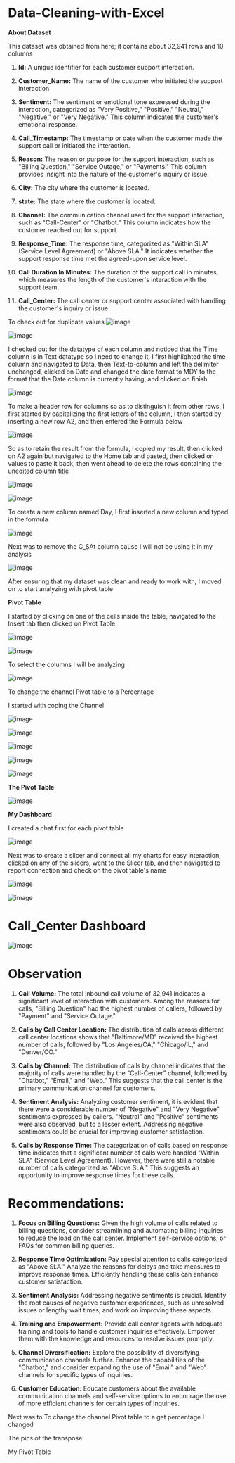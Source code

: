 # Data-Cleaning-with-Excel

**About Dataset** 

This dataset was obtained from here; it  contains about 32,941 rows and 10 columns

1. **Id:** A unique identifier for each customer support interaction.

2. **Customer_Name:** The name of the customer who initiated the support interaction

3. **Sentiment:** The sentiment or emotional tone expressed during the interaction, categorized as "Very Positive," "Positive," "Neutral," "Negative," or "Very Negative."       This column indicates the customer's emotional response.


4. **Call_Timestamp:** The timestamp or date when the customer made the support call or initiated the interaction.

6. **Reason:** The reason or purpose for the support interaction, such as "Billing Question," "Service Outage," or "Payments." This column provides insight into the nature     of the customer's inquiry or issue.

7. **City:** The city where the customer is located.

8. **state:** The state where the customer is located.

9. **Channel:** The communication channel used for the support interaction, such as "Call-Center" or "Chatbot." This column indicates how the customer reached out for          support.

10. **Response_Time:** The response time, categorized as "Within SLA" (Service Level Agreement) or "Above SLA." It indicates whether the support response time met the           agreed-upon service level.

11. **Call Duration In Minutes:** The duration of the support call in minutes, which measures the length of the customer's interaction with the support team.

12. **Call_Center:** The call center or support center associated with handling the customer's inquiry or issue.


To check out for duplicate values
![image](https://github.com/Chichi126/Data-Cleaning-with-Excel/assets/140970592/8c55045a-31f1-4d4e-968a-4e9095f6223d)

![image](https://github.com/Chichi126/Data-Cleaning-with-Excel/assets/140970592/806d519b-1842-43e4-a7f0-fb0361f79dae)



I checked out for the datatype of each column and noticed that the Time column is in Text datatype so I need to change it,
I first highlighted the time column and navigated to Data, then Text-to-column and left the delimiter unchanged, clicked on Date and changed the date format to MDY to the format that the Date column is currently having, and clicked on finish

![image](https://github.com/Chichi126/Data-Cleaning-with-Excel/assets/140970592/be8cb3f7-7683-4d76-8294-9d90c11075bd)

To make a header row for columns so as to distinguish it from other rows, I first started by capitalizing the first letters of the column, I then started by inserting a new row A2, and then entered the Formula below

![image](https://github.com/Chichi126/Data-Cleaning-with-Excel/assets/140970592/c1b02ea4-1906-4e69-875e-beb814c02da5)

 
So as to retain the result from the formula, I copied my result, then clicked on A2 again  but navigated to the Home tab and pasted, then clicked on values to paste it back, then went ahead to delete the rows containing the unedited column title

![image](https://github.com/Chichi126/Data-Cleaning-with-Excel/assets/140970592/fb69cd96-f555-44a3-bd9f-94d1d9804807)


![image](https://github.com/Chichi126/Data-Cleaning-with-Excel/assets/140970592/e0855673-505b-4880-916f-33b1aaf06212)


To create a new column named Day, I first inserted a new column and typed in the formula

![image](https://github.com/Chichi126/Data-Cleaning-with-Excel/assets/140970592/06366b86-18f2-4ac1-bef8-2222664eb390)

Next was to remove the C_SAt column cause I will not be using it in my analysis

![image](https://github.com/Chichi126/Data-Cleaning-with-Excel/assets/140970592/c3271a7c-6930-4726-8bb7-7ea609d45c0d)


After ensuring that my dataset was clean and ready to work with, I moved on to start analyzing with pivot table

**Pivot Table** 

I started by clicking on one of the cells inside the table, navigated to the Insert tab then clicked on Pivot Table

![image](https://github.com/Chichi126/Data-Cleaning-with-Excel/assets/140970592/5121a16b-b479-4079-8d12-5baf9757633b)

![image](https://github.com/Chichi126/Data-Cleaning-with-Excel/assets/140970592/621aded3-4f18-4af7-88d4-f322e84583e0)


To select the columns I will be analyzing 

![image](https://github.com/Chichi126/Data-Cleaning-with-Excel/assets/140970592/b1fed7db-7836-4b2b-a57b-c41da06dc52a)


To change the channel Pivot table to a Percentage

I started with coping the Channel 

![image](https://github.com/Chichi126/Data-Cleaning-with-Excel/assets/140970592/04d38b32-aa87-4183-9b4c-0f4f597fd194)


![image](https://github.com/Chichi126/Data-Cleaning-with-Excel/assets/140970592/c04ac9ec-43e9-4c35-80e4-069b4c4b5b1a)


![image](https://github.com/Chichi126/Data-Cleaning-with-Excel/assets/140970592/775b8825-6810-4e45-9ed0-eb5af8026909)


![image](https://github.com/Chichi126/Data-Cleaning-with-Excel/assets/140970592/a124cda7-1e5a-466e-b920-6c703da1ab47)


![image](https://github.com/Chichi126/Data-Cleaning-with-Excel/assets/140970592/4096199f-98eb-4785-8a4f-3275dd01eb7e)


**The Pivot Table**


![image](https://github.com/Chichi126/Data-Cleaning-with-Excel/assets/140970592/550cbae2-8110-4b03-beab-8ec41b4df427)



**My Dashboard**

I created a chat first for each pivot table

![image](https://github.com/Chichi126/Data-Cleaning-with-Excel/assets/140970592/25eed6ad-c52c-424e-9231-e2d4ba8625d1)

Next was to create a slicer and connect all my charts for easy interaction, clicked on any of the slicers, went to the Slicer tab, and then  navigated to report connection and check on the pivot table's name

![image](https://github.com/Chichi126/Data-Cleaning-with-Excel/assets/140970592/8f3e0d1d-a629-426a-b4d6-5891a4efbbca)

![image](https://github.com/Chichi126/Data-Cleaning-with-Excel/assets/140970592/8753d7e9-fc44-4bac-9595-5fb74bafc6e4)


# Call_Center Dashboard

![image](https://github.com/Chichi126/Data-Cleaning-with-Excel/assets/140970592/4b8a4e30-294c-49b3-8057-137bffde0060)



# Observation 


1. **Call Volume:** The total inbound call volume of 32,941 indicates a significant level of interaction with customers. Among the reasons for calls, "Billing Question" had the highest number of callers, followed by "Payment" and "Service Outage."

2. **Calls by Call Center Location:** The distribution of calls across different call center locations shows that "Baltimore/MD" received the highest number of calls, followed by "Los Angeles/CA," "Chicago/IL," and "Denver/CO."

3. **Calls by Channel:** The distribution of calls by channel indicates that the majority of calls were handled by the "Call-Center" channel, followed by "Chatbot," "Email," and "Web." This suggests that the call center is the primary communication channel for customers.

4. **Sentiment Analysis:** Analyzing customer sentiment, it is evident that there were a considerable number of "Negative" and "Very Negative" sentiments expressed by callers. "Neutral" and "Positive" sentiments were also observed, but to a lesser extent. Addressing negative sentiments could be crucial for improving customer satisfaction.

5. **Calls by Response Time:** The categorization of calls based on response time indicates that a significant number of calls were handled "Within SLA" (Service Level Agreement). However, there were still a notable number of calls categorized as "Above SLA." This suggests an opportunity to improve response times for these calls.

# Recommendations:

1. **Focus on Billing Questions:** Given the high volume of calls related to billing questions, consider streamlining and automating billing inquiries to reduce the load on the call center. Implement self-service options, or FAQs for common billing queries.

2. **Response Time Optimization:** Pay special attention to calls categorized as "Above SLA." Analyze the reasons for delays and take measures to improve response times. Efficiently handling these calls can enhance customer satisfaction.

3. **Sentiment Analysis:** Addressing negative sentiments is crucial. Identify the root causes of negative customer experiences, such as unresolved issues or lengthy wait times, and work on improving these aspects.

4. **Training and Empowerment:** Provide call center agents with adequate training and tools to handle customer inquiries effectively. Empower them with the knowledge and resources to resolve issues promptly.

5. **Channel Diversification:** Explore the possibility of diversifying communication channels further. Enhance the capabilities of the "Chatbot," and consider expanding the use of "Email" and "Web" channels for specific types of inquiries.

6. **Customer Education:** Educate customers about the available communication channels and self-service options to encourage the use of more efficient channels for certain types of inquiries.
















 



 


Next was to 
To change the channel Pivot table to a get percentage I changed 

 
The pics of the transpose 
  
 
My Pivot Table
 













 
